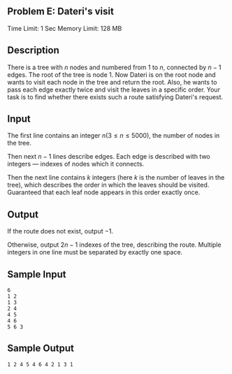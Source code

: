 ## Problem E: Dateri's visit

Time Limit: 1 Sec Memory Limit: 128 MB

## Description

There is a tree with $n$ nodes and numbered from 1 to $n$, connected by $n−1$ edges. The root of the tree is node 1. Now Dateri is on the root node and wants to visit each node in the tree and return the root. Also, he wants to pass each edge exactly twice and visit the leaves in a specific order. Your task is to find whether there exists such a route satisfying Dateri's request.

## Input

The first line contains an integer $n(3 ≤ n ≤ 5000)$, the number of nodes in the tree.

Then next $n − 1$ lines describe edges. Each edge is described with two integers — indexes of nodes which it connects.

Then the next line contains $k$ integers (here $k$ is the number of leaves in the tree), which describes the order in which the leaves should be visited. Guaranteed that each leaf node appears in this order exactly once.

## Output

If the route does not exist, output $−1$.

Otherwise, output $2n−1$ indexes of the tree, describing the route. Multiple integers in one line must be separated by exactly one space.

## Sample Input

```
6
1 2
1 3
2 4
4 5
4 6
5 6 3
```

## Sample Output

```
1 2 4 5 4 6 4 2 1 3 1 
```
